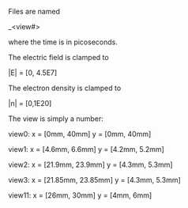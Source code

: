 Files are named

<variable>_<frame>_<time>_<view#>

where the time is in picoseconds.

The electric field is clamped to

|E| = [0, 4.5E7]

The electron density is clamped to

|n| = [0,1E20]

The view is simply a number:

view0:
	x = [0mm, 40mm]
	y = [0mm, 40mm]

view1:
	x = [4.6mm, 6.6mm]
	y = [4.2mm, 5.2mm]

view2:
	x = [21.9mm, 23.9mm]
	y = [4.3mm, 5.3mm]

view3:
	x = [21.85mm, 23.85mm]
	y = [4.3mm, 5.3mm]

view11: 
    x = [26mm, 30mm]
    y = [4mm, 6mm]
